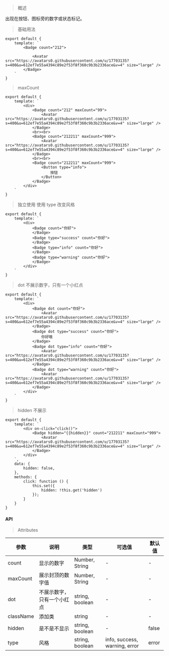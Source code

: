 > 概述

出现在按钮、图标旁的数字或状态标记。

> 基础用法

    export default {
        template: `
            <Badge count="212">

                <Avatar src="https://avatars0.githubusercontent.com/u/17703135?s=400&u=612ef7e55a4394c89e2f53f8f360c9b3b2336ace&v=4" size="large" />
            </Badge>
        `
    }

> maxCount

    export default {
        template: `
            <div>
                <Badge count="212" maxCount="99">
                    <Avatar src="https://avatars0.githubusercontent.com/u/17703135?s=400&u=612ef7e55a4394c89e2f53f8f360c9b3b2336ace&v=4" size="large" />
                </Badge>
                <br><br>
                <Badge count="212211" maxCount="999">
                    <Avatar src="https://avatars0.githubusercontent.com/u/17703135?s=400&u=612ef7e55a4394c89e2f53f8f360c9b3b2336ace&v=4" size="large" />
                </Badge>
                <br><br>
                <Badge count="212211" maxCount="999">
                    <Button type="info">
                        按钮
                    </Button>
                </Badge>
            </div>
        `
    }

> 独立使用 使用 type 改变风格

    export default {
        template: `
            <div>
                <Badge count="你好">
                </Badge>
                <Badge type="success" count="你好">
                </Badge>
                <Badge type="info" count="你好">
                </Badge>
                <Badge type="warning" count="你好">
                </Badge>
            </div>
        `
    }

> dot 不展示数字，只有一个小红点

    export default {
        template: `
            <div>
                <Badge dot count="你好">
                    <Avatar src="https://avatars0.githubusercontent.com/u/17703135?s=400&u=612ef7e55a4394c89e2f53f8f360c9b3b2336ace&v=4" size="large" />
                </Badge>
                <Badge dot type="success" count="你好">
                    你好哦
                </Badge>
                <Badge dot type="info" count="你好">
                    <Avatar src="https://avatars0.githubusercontent.com/u/17703135?s=400&u=612ef7e55a4394c89e2f53f8f360c9b3b2336ace&v=4" size="large" />
                </Badge>
                <Badge dot type="warning" count="你好">
                    <Avatar src="https://avatars0.githubusercontent.com/u/17703135?s=400&u=612ef7e55a4394c89e2f53f8f360c9b3b2336ace&v=4" size="large" />
                </Badge>
            </div>
        `
    }

> hidden 不展示

    export default {
        template: `
            <div on-click="click()">
                <Badge hidden="{{hidden}}" count="212211" maxCount="999">
                    <Avatar src="https://avatars0.githubusercontent.com/u/17703135?s=400&u=612ef7e55a4394c89e2f53f8f360c9b3b2336ace&v=4" size="large" />
                </Badge>
            </div>
        `,
        data: {
            hidden: false,
        },
        methods: {
            click: function () {
                this.set({
                    hidden: !this.get('hidden')
                });
            }
        }
    }


#### API

> Attributes

参数 | 说明 | 类型 | 可选值 | 默认值
---|---|---|---|---
count | 显示的数字 | Number, String | - | -
maxCount | 展示封顶的数字值 | Number, String | - | -
dot | 不展示数字，只有一个小红点 | string, boolean | - | -
className | 添加类 | string | - | -
hidden | 是不是不显示 | string, boolean | - | false
type | 风格 | string, boolean | info, success, warning, error | error
